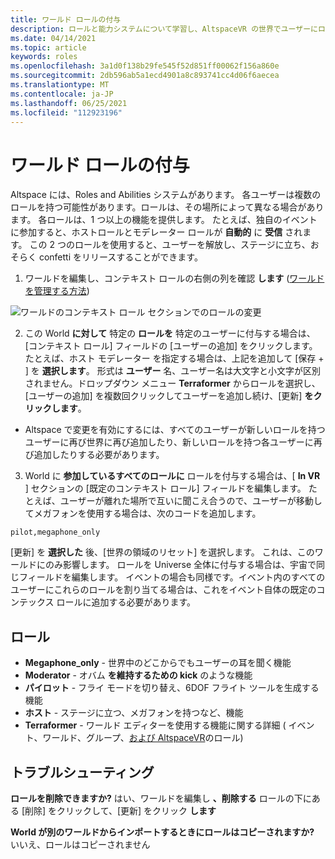 ```yaml
---
title: ワールド ロールの付与
description: ロールと能力システムについて学習し、AltspaceVR の世界でユーザーにロールを与える手順を説明します。
ms.date: 04/14/2021
ms.topic: article
keywords: roles
ms.openlocfilehash: 3a1d0f138b29fe545f52d851ff00062f156a860e
ms.sourcegitcommit: 2db596ab5a1ecd4901a8c893741cc4d06f6aecea
ms.translationtype: MT
ms.contentlocale: ja-JP
ms.lasthandoff: 06/25/2021
ms.locfileid: "112923196"
---
```

# <a name="granting-world-roles"></a>ワールド ロールの付与

Altspace には、Roles and Abilities システムがあります。 各ユーザーは複数のロールを持つ可能性があります。ロールは、その場所によって異なる場合があります。 各ロールは、1 つ以上の機能を提供します。 たとえば、独自のイベントに参加すると、ホストロールとモデレーター ロールが **自動的** に **受信** されます。 この 2 つのロールを使用すると、ユーザーを解放し、ステージに立ち、おそらく confetti をリリースすることができます。

1. ワールドを編集し、コンテキスト ロールの右側の列を確認 **します** ([ワールドを管理する方法](managing-worlds.md))

![ワールドのコンテキスト ロール セクションでのロールの変更](images/granting-roles.png)

2. この World **に対して** 特定の **ロールを** 特定のユーザーに付与する場合は、[コンテキスト ロール] フィールドの [ユーザーの追加] をクリックします。 たとえば、ホスト モデレーター を指定する場合は、上記を追加して [保存  +  ] を **選択します**。 形式は **ユーザー** 名、ユーザー名は大文字と小文字が区別されません。ドロップダウン メニュー **Terraformer** からロールを選択し、[ユーザーの追加] を複数回クリックしてユーザーを追加し続け、[更新] **をクリックします**。

* Altspace で変更を有効にするには、すべてのユーザーが新しいロールを持つユーザーに再び世界に再び追加したり、新しいロールを持つ各ユーザーに再び追加したりする必要があります。

3. World に **参加しているすべてのロールに** ロールを付与する場合は、[ **In VR** ] セクションの [既定のコンテキスト ロール] フィールドを編集します。 たとえば、ユーザーが離れた場所で互いに聞こえ合うので、ユーザーが移動してメガフォンを使用する場合は、次のコードを追加します。

```
pilot,megaphone_only
```

[更新] を **選択した** 後、[世界の領域のリセット] を選択します。 これは、このワールドにのみ影響します。 ロールを Universe 全体に付与する場合は、宇宙で同じフィールドを編集します。 イベントの場合も同様です。イベント内のすべてのユーザーにこれらのロールを割り当てる場合は、これをイベント自体の既定のコンテックス ロールに追加する必要があります。

## <a name="roles"></a>ロール

* **Megaphone_only** - 世界中のどこからでもユーザーの耳を聞く機能
* **Moderator** - オバム **を維持するための kick** のような機能
* **パイロット** - フライ モードを切り替え、6DOF フライト ツールを生成する機能
* **ホスト** - ステージに立つ、メガフォンを持つなど、機能
* **Terraformer** - ワールド エディターを使用する機能に関する詳細 ( イベント、ワールド、グループ、[および AltspaceVR](../getting-started/roles.md)のロール)

## <a name="troubleshooting"></a>トラブルシューティング

**ロールを削除できますか?**
はい、ワールドを編集し **、削除する** ロールの下にある [削除] をクリックして、[更新] をクリック **します**

**World が別のワールドからインポートするときにロールはコピーされますか?**
いいえ、ロールはコピーされません